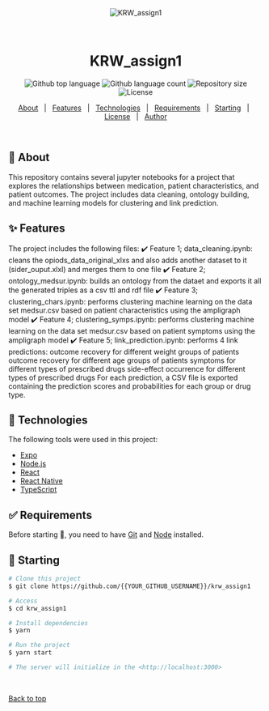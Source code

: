<div align="center" id="top"> 
  <img src="./.github/app.gif" alt="KRW_assign1" />

  &#xa0;

  <!-- <a href="https://krw_assign1.netlify.app">Demo</a> -->
</div>

<h1 align="center">KRW_assign1</h1>

<p align="center">
  <img alt="Github top language" src="https://img.shields.io/github/languages/top/{{YOUR_GITHUB_USERNAME}}/krw_assign1?color=56BEB8">

  <img alt="Github language count" src="https://img.shields.io/github/languages/count/{{YOUR_GITHUB_USERNAME}}/krw_assign1?color=56BEB8">

  <img alt="Repository size" src="https://img.shields.io/github/repo-size/{{YOUR_GITHUB_USERNAME}}/krw_assign1?color=56BEB8">

  <img alt="License" src="https://img.shields.io/github/license/{{YOUR_GITHUB_USERNAME}}/krw_assign1?color=56BEB8">

  <!-- <img alt="Github issues" src="https://img.shields.io/github/issues/{{YOUR_GITHUB_USERNAME}}/krw_assign1?color=56BEB8" /> -->

  <!-- <img alt="Github forks" src="https://img.shields.io/github/forks/{{YOUR_GITHUB_USERNAME}}/krw_assign1?color=56BEB8" /> -->

  <!-- <img alt="Github stars" src="https://img.shields.io/github/stars/{{YOUR_GITHUB_USERNAME}}/krw_assign1?color=56BEB8" /> -->
</p>

<!-- Status -->

<!-- <h4 align="center"> 
	🚧  KRW_assign1 🚀 Under construction...  🚧
</h4> 

<hr> -->

<p align="center">
  <a href="#dart-about">About</a> &#xa0; | &#xa0; 
  <a href="#sparkles-features">Features</a> &#xa0; | &#xa0;
  <a href="#rocket-technologies">Technologies</a> &#xa0; | &#xa0;
  <a href="#white_check_mark-requirements">Requirements</a> &#xa0; | &#xa0;
  <a href="#checkered_flag-starting">Starting</a> &#xa0; | &#xa0;
  <a href="#memo-license">License</a> &#xa0; | &#xa0;
  <a href="https://github.com/{{YOUR_GITHUB_USERNAME}}" target="_blank">Author</a>
</p>

<br>

## :dart: About ##

This repository contains several jupyter notebooks for a project that explores the relationships between medication, patient characteristics, and patient outcomes. The project includes data cleaning, ontology building, and machine learning models for clustering and link prediction.

## :sparkles: Features ##

The project includes the following files:
:heavy_check_mark: Feature 1; data_cleaning.ipynb: cleans the opiods_data_original_xlxs and also adds another dataset to it (sider_ouput.xlxl) and merges them to one file
:heavy_check_mark: Feature 2; ontology_medsur.ipynb: builds an ontology from the dataet and exports it all the generated triples as a csv ttl and rdf file
:heavy_check_mark: Feature 3; clustering_chars.ipynb: performs clustering machine learning on the data set medsur.csv based on patient characteristics using the ampligraph model
:heavy_check_mark: Feature 4; clustering_symps.ipynb: performs clustering machine learning on the data set medsur.csv based on patient symptoms using the ampligraph model
:heavy_check_mark: Feature 5; link_prediction.ipynb: performs 4 link predictions:
outcome recovery for different weight groups of patients
outcome recovery for different age groups of patients
symptoms for different types of prescribed drugs
side-effect occurrence for different types of prescribed drugs
For each prediction, a CSV file is exported containing the prediction scores and probabilities for each group or drug type.

## :rocket: Technologies ##

The following tools were used in this project:

- [Expo](https://expo.io/)
- [Node.js](https://nodejs.org/en/)
- [React](https://pt-br.reactjs.org/)
- [React Native](https://reactnative.dev/)
- [TypeScript](https://www.typescriptlang.org/)

## :white_check_mark: Requirements ##

Before starting :checkered_flag:, you need to have [Git](https://git-scm.com) and [Node](https://nodejs.org/en/) installed.

## :checkered_flag: Starting ##

```bash
# Clone this project
$ git clone https://github.com/{{YOUR_GITHUB_USERNAME}}/krw_assign1

# Access
$ cd krw_assign1

# Install dependencies
$ yarn

# Run the project
$ yarn start

# The server will initialize in the <http://localhost:3000>
```

&#xa0;

<a href="#top">Back to top</a>
